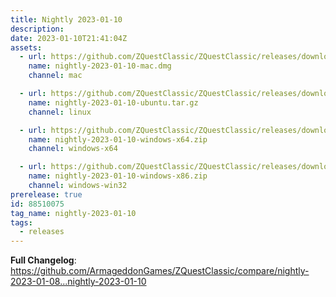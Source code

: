 ```yaml
---
title: Nightly 2023-01-10
description: 
date: 2023-01-10T21:41:04Z
assets: 
  - url: https://github.com/ZQuestClassic/ZQuestClassic/releases/download/nightly-2023-01-10/nightly-2023-01-10-mac.dmg
    name: nightly-2023-01-10-mac.dmg
    channel: mac

  - url: https://github.com/ZQuestClassic/ZQuestClassic/releases/download/nightly-2023-01-10/nightly-2023-01-10-ubuntu.tar.gz
    name: nightly-2023-01-10-ubuntu.tar.gz
    channel: linux

  - url: https://github.com/ZQuestClassic/ZQuestClassic/releases/download/nightly-2023-01-10/nightly-2023-01-10-windows-x64.zip
    name: nightly-2023-01-10-windows-x64.zip
    channel: windows-x64

  - url: https://github.com/ZQuestClassic/ZQuestClassic/releases/download/nightly-2023-01-10/nightly-2023-01-10-windows-x86.zip
    name: nightly-2023-01-10-windows-x86.zip
    channel: windows-win32
prerelease: true
id: 88510075
tag_name: nightly-2023-01-10
tags:
  - releases
---
```


**Full Changelog**: https://github.com/ArmageddonGames/ZQuestClassic/compare/nightly-2023-01-08...nightly-2023-01-10
